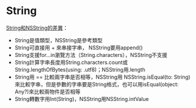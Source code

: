 # String

[String和NSString的差異](http://www.cnblogs.com/dsxniubility/p/4784124.html?utm_source=tuicool&utm_medium=referral)：
* String是值類型，NSString是參考類型
* String可直接用 + 來串接字串， NSString要用append()
* String支援for...in瀏覽方法（String.characters），NSString不支援
* String計算字串長度用String.characters.count或String.lengthOfBytes(using: .utf8)；NSString用.length
* String用 == 比較兩字串是否相等，NSString用 NSString.isEqual(to: String)來比較字串，但是參數的字串要是String格式，也可以用isEqual(object: Any?)來比較兩物件是否相等
* String轉數字用Int(String)，NSString用NSString.intValue




